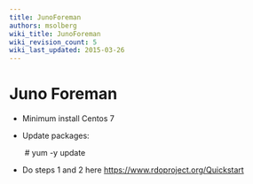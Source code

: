 ```yaml
---
title: JunoForeman
authors: msolberg
wiki_title: JunoForeman
wiki_revision_count: 5
wiki_last_updated: 2015-03-26
---
```


# Juno Foreman

*   Minimum install Centos 7
*   Update packages:

       # yum -y update

*   Do steps 1 and 2 here <https://www.rdoproject.org/Quickstart>
